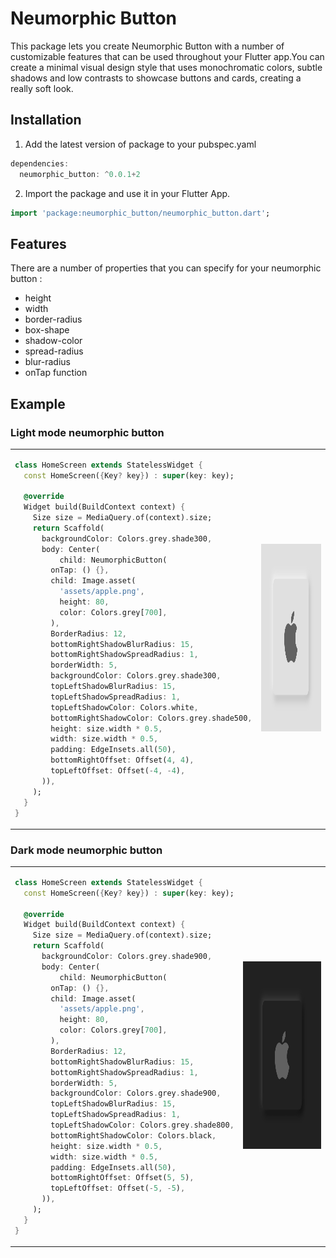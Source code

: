 <!-- 
This README describes the package. If you publish this package to pub.dev,
this README's contents appear on the landing page for your package.

For information about how to write a good package README, see the guide for
[writing package pages](https://dart.dev/guides/libraries/writing-package-pages). 

For general information about developing packages, see the Dart guide for
[creating packages](https://dart.dev/guides/libraries/create-library-packages)
and the Flutter guide for
[developing packages and plugins](https://flutter.dev/developing-packages). 
-->

# Neumorphic Button
 This package lets you create Neumorphic Button with a number of customizable features that can be used throughout your Flutter app.You can create a minimal visual design style that uses monochromatic colors, subtle shadows and low contrasts to showcase buttons and cards, creating a really soft look.


## Installation
1. Add the latest version of package to your pubspec.yaml
```dart
dependencies:
  neumorphic_button: ^0.0.1+2
```
2. Import the package and use it in your Flutter App.
```dart
import 'package:neumorphic_button/neumorphic_button.dart';
```
## Features

There are a number of properties that you can specify for your neumorphic button :
* height
* width
* border-radius
* box-shape
* shadow-color
* spread-radius
* blur-radius
* onTap function

## Example
### Light mode neumorphic button
<table>
<tr>
<td>

```dart
class HomeScreen extends StatelessWidget {
  const HomeScreen({Key? key}) : super(key: key);

  @override
  Widget build(BuildContext context) {
    Size size = MediaQuery.of(context).size;
    return Scaffold(
      backgroundColor: Colors.grey.shade300,
      body: Center(
          child: NeumorphicButton(
        onTap: () {},
        child: Image.asset(
          'assets/apple.png',
          height: 80,
          color: Colors.grey[700],
        ),
        BorderRadius: 12,
        bottomRightShadowBlurRadius: 15,
        bottomRightShadowSpreadRadius: 1,
        borderWidth: 5,
        backgroundColor: Colors.grey.shade300,
        topLeftShadowBlurRadius: 15,
        topLeftShadowSpreadRadius: 1,
        topLeftShadowColor: Colors.white,
        bottomRightShadowColor: Colors.grey.shade500,
        height: size.width * 0.5,
        width: size.width * 0.5,
        padding: EdgeInsets.all(50),
        bottomRightOffset: Offset(4, 4),
        topLeftOffset: Offset(-4, -4),
      )),
    );
  }
}
```
</td>
<td>
<img src="https://github.com/Tushar-Mishra999/VisageR/raw/9321df2e794cb2d7ed3a5abf8eb25c0a4db8278e/assets/apple1.jpeg" height="300" alt="">
</td>
</tr>
</table>

### Dark mode neumorphic button
<table>
<tr>
<td>

```dart
class HomeScreen extends StatelessWidget {
  const HomeScreen({Key? key}) : super(key: key);

  @override
  Widget build(BuildContext context) {
    Size size = MediaQuery.of(context).size;
    return Scaffold(
      backgroundColor: Colors.grey.shade900,
      body: Center(
          child: NeumorphicButton(
        onTap: () {},
        child: Image.asset(
          'assets/apple.png',
          height: 80,
          color: Colors.grey[700],
        ),
        BorderRadius: 12,
        bottomRightShadowBlurRadius: 15,
        bottomRightShadowSpreadRadius: 1,
        borderWidth: 5,
        backgroundColor: Colors.grey.shade900,
        topLeftShadowBlurRadius: 15,
        topLeftShadowSpreadRadius: 1,
        topLeftShadowColor: Colors.grey.shade800,
        bottomRightShadowColor: Colors.black,
        height: size.width * 0.5,
        width: size.width * 0.5,
        padding: EdgeInsets.all(50),
        bottomRightOffset: Offset(5, 5),
        topLeftOffset: Offset(-5, -5),
      )),
    );
  }
}
```
</td>
<td>
<img src="https://github.com/Tushar-Mishra999/VisageR/raw/9321df2e794cb2d7ed3a5abf8eb25c0a4db8278e/assets/apple2.jpeg" height="300" alt="">
</td>
</tr>
</table>


